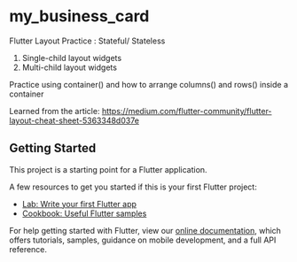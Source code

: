 # my_business_card

Flutter Layout Practice : Stateful/ Stateless

1. Single-child layout widgets
2. Multi-child layout widgets

Practice using container() and how to arrange columns() and rows() inside a container

Learned from the article: https://medium.com/flutter-community/flutter-layout-cheat-sheet-5363348d037e

## Getting Started

This project is a starting point for a Flutter application.

A few resources to get you started if this is your first Flutter project:

- [Lab: Write your first Flutter app](https://flutter.dev/docs/get-started/codelab)
- [Cookbook: Useful Flutter samples](https://flutter.dev/docs/cookbook)

For help getting started with Flutter, view our
[online documentation](https://flutter.dev/docs), which offers tutorials,
samples, guidance on mobile development, and a full API reference.
